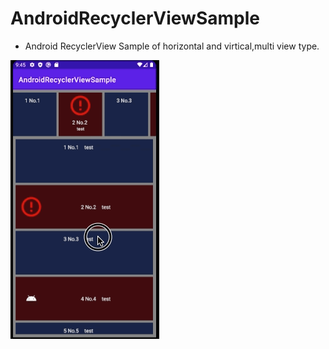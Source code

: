 # AndroidRecyclerViewSample

- Android RecyclerView Sample of horizontal and virtical,multi view type.

![Android RecyclerView Sample](assets/screen.gif "Android Recycler View Sample")
